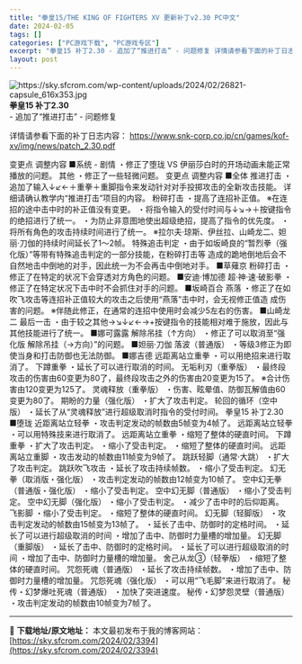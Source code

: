```yaml
---
title: "拳皇15/THE KING OF FIGHTERS XV 更新补丁v2.30 PC中文"
date: 2024-02-05
tags: []
categories: ["PC游戏下载", "PC游戏专区"]
excerpt: "拳皇15 补丁2.30 - 追加了“推进打击” - 问题修复 详情请参看下面的补丁日志内容： https://www.snk-corp.co.jp/cn/games/kof-xv/img/news/patch_2.30.pdf 变更点 调整内容 ■系统 - 剧情 ・修正了堕珑 VS 伊丽莎白时的开场&hellip;"
layout: post
---
```


<img src="https://sky.sfcrom.com/wp-content/uploads/2024/02/26821-capsule_616x353.jpg" alt="https://sky.sfcrom.com/wp-content/uploads/2024/02/26821-capsule_616x353.jpg" />
<div class="partnereventdisplay_LibraryEventTitleContainer_2gdgU">
<div class="partnereventdisplay_EventDetailTitleContainer_35gM9"><strong>拳皇15 补丁2.30</strong>
<div class="partnereventdisplay_EventDetailUserType_3xnQd"></div>
</div>
</div>
<div class="partnereventdisplay_LibraryEventBodyContainer_2ZgLv">
<div class="partnereventdisplay_EventDetailsBody_3v0cw apppartnereventspage_EventDetailsBody_AWjK8">- 追加了“推进打击”
- 问题修复

详情请参看下面的补丁日志内容：
<span data-tooltip-text="snk-corp.co.jp">https://www.snk-corp.co.jp/cn/games/kof-xv/img/news/patch_2.30.pdf</span></div>
</div>
变更点 调整内容
■系统 -
剧情 ・修正了堕珑 VS 伊丽莎白时的开场动画未能正常播放的问题。
其他 ・修正了一些轻微问题。
变更点 调整内容
■全体
推进打击 ・追加了输入↓↙←＋重拳＋重脚指令来发动针对对手投掷攻击的全新攻击技能。
详细请确认教学内“推进打击”项目的内容。
粉碎打击
・提高了连招补正值。
※在连招的途中击中时的补正值没有变更。
・将指令输入的受付时间与↓↘→＋按键指令的绝招进行了统一。
・为防止非意图地使出超级绝招，提高了指令的优先度。
・将所有角色的攻击持续时间进行了统一。
※拉尔夫·琼斯、伊丝拉、山崎龙二、妲丽·刀伽的持续时间延长了1～2帧。
特殊追击判定 ・由于如坂崎良的“暂烈拳（强化版）”等带有特殊追击判定的一部分技能，在粉碎打击等
造成的跪地倒地后会不自然地击中倒地的对手，因此统一为不会再击中倒地对手。
■草薙京
粉碎打击 ・修正了在特定的状况下会穿透对方角色的问题。
■安迪·博加德
超·神·速·破影拳 ・修正了在特定状况下击中时不会抓住对手的问题。
■坂崎百合
燕落
・修正了在如吹飞攻击等连招补正值较大的攻击之后使用“燕落”击中时，会无视修正值造
成伤害的问题。
※伴随此修正，在通常的连招中使用时会减少5左右的伤害。
■山崎龙二
最后一击 ・由于较之其他→↘↓↙←→+按键指令的技能相对难于施放，因此与其他技能进行了统一。
■娜可露露
解除吊挂（↑方向） ・修正了可以取消至“强化版 解除吊挂（→方向）”的问题。
■妲丽·刀伽
落波（普通版） ・等级3修正为即使当身和打击防御也无法防御。
■娜吉德
远距离站立重拳 ・可以用绝招来进行取消了。
下蹲重拳 ・延长了可以进行取消的时间。
无垢利刃（重拳版） ・最终段攻击的伤害由60变更为80了，最终段攻击之外的伤害由20变更为15了。
※合计伤害由120变更为125了。
灵魂释放（重拳版） ・伤害、眩晕值、防御瓦解值由60变更为80了。
期盼的力量（强化版） ・扩大了攻击判定。
轮回的循环（空中版） ・延长了从“灵魂释放”进行超级取消时指令的受付时间。
拳皇15 补丁2.30
■堕珑
近距离站立轻拳 ・攻击判定发动的帧数由5帧变为4帧了。
远距离站立轻拳 ・可以用特殊技来进行取消了。
远距离站立重拳 ・缩短了整体的硬直时间。
下蹲重拳
・扩大了攻击判定。
・缩小了受击判定。
・缩短了整体的硬直时间。
远距离站立重脚 ・攻击发动的帧数由11帧变为9帧了。
跳跃轻脚（通常·大跳） ・扩大了攻击判定。
跳跃吹飞攻击 ・延长了攻击持续帧数。
・缩小了受击判定。
幻无拳（取消版・强化版） ・攻击判定发动的帧数由12帧变为10帧了。
空中幻无拳（普通版・强化版） ・缩小了受击判定。
空中幻无脚（普通版） ・缩小了受击判定。
空中幻无脚（强化版） ・缩小了受击判定。
・减少了击中时的后仰距离。
飞影脚 ・缩小了受击判定。
・缩短了整体的硬直时间。
幻无脚（轻脚版）
・攻击判定发动的帧数由15帧变为13帧了。
・延长了击中、防御时的定格时间。
・延长了可以进行超级取消的时间
・增加了击中、防御时力量槽的增加量。
幻无脚（重脚版）
・延长了击中、防御时的定格时间。
・延长了可以进行超级取消的时间
・增加了击中、防御时力量槽的增加量。
舍己从龙③（轻拳版） ・缩短了整体的硬直时间。
咒怨死魂（普通版） ・延长了攻击持续帧数。
・增加了击中、防御时力量槽的增加量。
咒怨死魂（强化版） ・可以用“飞毛脚”来进行取消了。
秘传・幻梦爆吐死魂（普通版） ・加快了突进速度。
秘传・幻梦怨灵壁（普通版） ・攻击判定发动的帧数由10帧变为7帧了。

---
📖 **下载地址/原文地址：** 本文最初发布于我的博客网站：[https://sky.sfcrom.com/2024/02/3394](https://sky.sfcrom.com/2024/02/3394)
